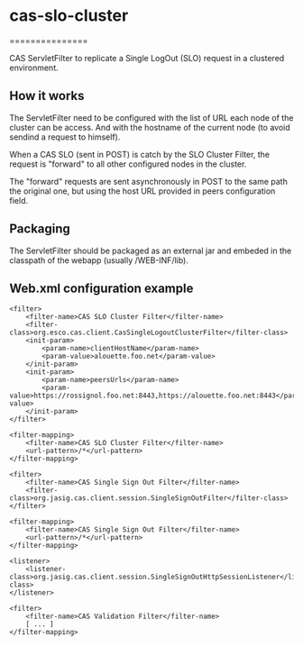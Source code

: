 # cas-slo-cluster
===============

CAS ServletFilter to replicate a Single LogOut (SLO) request in a clustered environment.

## How it works

The ServletFilter need to be configured with the list of URL each node of the cluster can be access.
And with the hostname of the current node (to avoid sendind a request to himself).

When a CAS SLO (sent in POST) is catch by the SLO Cluster Filter, the request is "forward" 
to all other configured nodes in the cluster.

The "forward" requests are sent asynchronously in POST to the same path the original one, 
but using the host URL provided in peers configuration field.

## Packaging

The ServletFilter should be packaged as an external jar and embeded in the classpath 
of the webapp (usually /WEB-INF/lib).

## Web.xml configuration example

    <filter>
        <filter-name>CAS SLO Cluster Filter</filter-name>
        <filter-class>org.esco.cas.client.CasSingleLogoutClusterFilter</filter-class>
        <init-param>
            <param-name>clientHostName</param-name>
            <param-value>alouette.foo.net</param-value>
        </init-param>
        <init-param>
            <param-name>peersUrls</param-name>
            <param-value>https://rossignol.foo.net:8443,https://alouette.foo.net:8443</param-value>
        </init-param>
    </filter>
    
    <filter-mapping>
        <filter-name>CAS SLO Cluster Filter</filter-name>
        <url-pattern>/*</url-pattern>
    </filter-mapping>
    
    <filter>
        <filter-name>CAS Single Sign Out Filter</filter-name>
        <filter-class>org.jasig.cas.client.session.SingleSignOutFilter</filter-class>
    </filter>
    
    <filter-mapping>
        <filter-name>CAS Single Sign Out Filter</filter-name>
        <url-pattern>/*</url-pattern>
    </filter-mapping>
    
    <listener>
        <listener-class>org.jasig.cas.client.session.SingleSignOutHttpSessionListener</listener-class>
    </listener>
    
    <filter>
        <filter-name>CAS Validation Filter</filter-name>
        [ ... ]
    </filter-mapping>